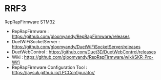# RRF3
RepRapFirmware STM32

 - RepRapFirmware : https://github.com/gloomyandy/RepRapFirmware/releases
 - DuetWiFiSocketServer : https://github.com/gloomyandy/DuetWiFiSocketServer/releases
 - DuetWebControl : https://github.com/Duet3D/DuetWebControl/releases
 - Wiki : https://github.com/gloomyandy/RepRapFirmware/wiki/SKR-Pro-Wifi
 - RepRapFirmware Configuration Tool : https://jaysuk.github.io/LPCConfigurator/
